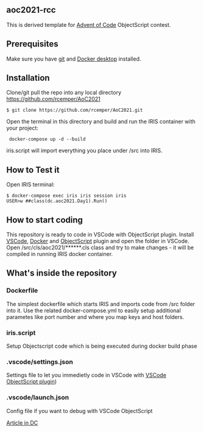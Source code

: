 ## aoc2021-rcc
This is derived template for [Advent of Code](https://adventofcode.com/) ObjectScript contest.
## Prerequisites
Make sure you have [git](https://git-scm.com/book/en/v2/Getting-Started-Installing-Git) and [Docker desktop](https://www.docker.com/products/docker-desktop) installed.
## Installation 
Clone/git pull the repo into any local directory
https://github.com/rcemper/AoC2021
```
$ git clone https://github.com/rcemper/AoC2021.git
```
Open the terminal in this directory and build and run the IRIS container with your project:
```
 docker-compose up -d --build
```
iris.script will import everything you place under /src into IRIS.

## How to Test it
Open IRIS terminal:
```
$ docker-compose exec iris iris session iris
USER>w ##class(dc.aoc2021.Day1).Run()
```
## How to start coding
This repository is ready to code in VSCode with ObjectScript plugin.
Install [VSCode](https://code.visualstudio.com/), [Docker](https://marketplace.visualstudio.com/items?itemName=ms-azuretools.vscode-docker) and [ObjectScript](https://marketplace.visualstudio.com/items?itemName=daimor.vscode-objectscript) plugin and open the folder in VSCode.
Open /src/cls/aoc2021/******.cls class and try to make changes - it will be compiled in running IRIS docker container.

## What's inside the repository

### Dockerfile
The simplest dockerfile which starts IRIS and imports code from /src folder into it.
Use the related docker-compose.yml to easily setup additional parametes like port number and where you map keys and host folders.
### iris.script
Setup Objectscript code which is being executed during docker build phase
### .vscode/settings.json
Settings file to let you immedietly code in VSCode with [VSCode ObjectScript plugin](https://marketplace.visualstudio.com/items?itemName=daimor.vscode-objectscript))
### .vscode/launch.json
Config file if you want to debug with VSCode ObjectScript

[Article in DC](https://community.intersystems.com/post/dockerfile-and-friends-or-how-run-and-collaborate-objectscript-projects-intersystems-iris)
